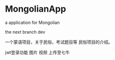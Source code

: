 # MongolianApp
a application for Mongolian

the next branch dev

一个蒙语项目，关于民俗，考试题目等  民俗项目的介绍。

jwt登录功能   图片  视频 上传至七牛

